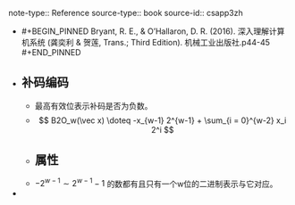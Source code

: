 note-type:: Reference
source-type:: book
source-id:: csapp3zh

- #+BEGIN_PINNED
  Bryant, R. E., & O’Hallaron, D. R. (2016). 深入理解计算机系统 (龚奕利 & 贺莲, Trans.; Third Edition). 机械工业出版社.p44-45
  #+END_PINNED
- ## 补码编码
	- 最高有效位表示补码是否为负数。
	- $$
	  B2O_w(\vec x) \doteq -x_{w-1} 2^{w-1} + \sum_{i = 0}^{w-2} x_i 2^i
	  $$
	- ## 属性
	- $-2^{w-1} \sim 2^{w-1}-1$ 的数都有且只有一个w位的二进制表示与它对应。
-